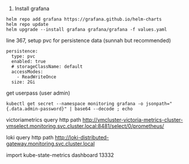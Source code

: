 1. Install grafana
```
helm repo add grafana https://grafana.github.io/helm-charts
helm repo update
helm upgrade --install grafana grafana/grafana -f values.yaml
```

line 367, setup pvc for persistence data (sunnah but recommended)
```
persistence:
  type: pvc
  enabled: true
  # storageClassName: default
  accessModes:
    - ReadWriteOnce
  size: 2Gi
```

get userpass (user admin)
```
kubectl get secret --namespace monitoring grafana -o jsonpath="{.data.admin-password}" | base64 --decode ; echo
```

victoriametrics query http path
http://vmcluster-victoria-metrics-cluster-vmselect.monitoring.svc.cluster.local:8481/select/0/prometheus/

loki query http path
http://loki-distributed-gateway.monitoring.svc.cluster.local

import kube-state-metrics dashboard
13332